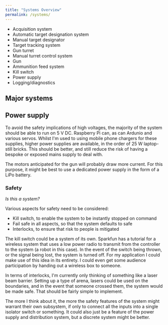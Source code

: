 ```yaml
---
title: "Systems Overview"
permalink: /systems/
---
```


* Acquisition system
* Automatic target designation system
* Manual target designator
* Target tracking system
* Gun turret
* Manual turret control system
* Gun
* Ammunition feed system
* Kill switch
* Power supply
* Logging/diagnostics

## Major systems

## Power supply

To avoid the safety implications of high voltages, the majority of the system should be able to run on 5 V DC. Raspberry Pi can, as can Ardunio and various servos. Whilst I'm used to using mobile phone chargers for these supplies, higher power supplies are available, in the order of 25 W laptop-still bricks. This should be better, and still reduce the risk of having a bespoke or exposed mains supply to deal with.

The motors anticipated for the gun will probably draw more current. For this purpose, it might be best to use a dedicated power supply in the form of a LiPo battery.

### Safety

*Is this a system?*

Various aspects for safety need to be considered:

* Kill switch, to enable the system to be instantly stopped on command
* Fail safe in all aspects, so that the system defaults to safe
* Interlocks, to ensure that risk to people is mitigated

The kill switch could be a system of its own. Sparkfun has a tutorial for a wireless system that uses a low power radio to transmit from the controller to the system (a robot in this case). In the event of the switch being thrown, or the signal being lost, the system is turned off. For my application I could make use of this idea in its entirety. I could even get some audience participation by handing out a wireless box to someone.

In terms of interlocks, I'm currently only thinking of something like a laser beam barrier. Setting up a type of arena, lasers could be used on the boundaries, and in the event that someone crossed them, the system would be made safe. That should be fairly simple to implement.

The more I think about it, the more the safety features of the system might warrant their own subsystem, if only to connect all the inputs into a single isolator switch or something. It could also just be a feature of the power supply and distribution system, but a discrete system might be better.